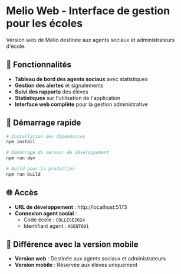 # Melio Web - Interface de gestion pour les écoles

Version web de Melio destinée aux agents sociaux et administrateurs d'école.

## 🎯 Fonctionnalités

- **Tableau de bord des agents sociaux** avec statistiques
- **Gestion des alertes** et signalements
- **Suivi des rapports** des élèves
- **Statistiques** sur l'utilisation de l'application
- **Interface web complète** pour la gestion administrative

## 🚀 Démarrage rapide

```bash
# Installation des dépendances
npm install

# Démarrage du serveur de développement
npm run dev

# Build pour la production
npm run build
```

## 🌐 Accès

- **URL de développement** : http://localhost:5173
- **Connexion agent social** :
  - Code école : `COLLEGE2024`
  - Identifiant agent : `AGENT001`

## 📱 Différence avec la version mobile

- **Version web** : Destinée aux agents sociaux et administrateurs
- **Version mobile** : Réservée aux élèves uniquement
